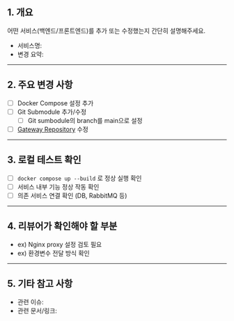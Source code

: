 ## 1. 개요
어떤 서비스(백엔드/프론트엔드)를 추가 또는 수정했는지 간단히 설명해주세요.

- 서비스명:
- 변경 요약:

---

## 2. 주요 변경 사항
- [ ] Docker Compose 설정 추가
- [ ] Git Submodule 추가/수정
  - [ ] Git sumbodule의 branch를 main으로 설정
- [ ] [Gateway Repository](https://github.com/teamSANDOL/sandol-gateway]) 수정

---

## 3. 로컬 테스트 확인
- [ ] `docker compose up --build` 로 정상 실행 확인
- [ ] 서비스 내부 기능 정상 작동 확인
- [ ] 의존 서비스 연결 확인 (DB, RabbitMQ 등)

---

## 4. 리뷰어가 확인해야 할 부분
- ex) Nginx proxy 설정 검토 필요
- ex) 환경변수 전달 방식 확인

---

## 5. 기타 참고 사항
- 관련 이슈:
- 관련 문서/링크:
